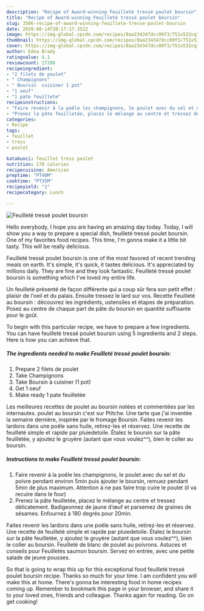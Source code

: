 ```yaml
---
description: "Recipe of Award-winning Feuilleté tressé poulet boursin"
title: "Recipe of Award-winning Feuilleté tressé poulet boursin"
slug: 3506-recipe-of-award-winning-feuillete-tresse-poulet-boursin
date: 2020-08-14T20:17:17.352Z
image: https://img-global.cpcdn.com/recipes/8aa234347dcc09f3/751x532cq70/feuillete-tresse-poulet-boursin-photo-principale-de-la-recette.jpg
thumbnail: https://img-global.cpcdn.com/recipes/8aa234347dcc09f3/751x532cq70/feuillete-tresse-poulet-boursin-photo-principale-de-la-recette.jpg
cover: https://img-global.cpcdn.com/recipes/8aa234347dcc09f3/751x532cq70/feuillete-tresse-poulet-boursin-photo-principale-de-la-recette.jpg
author: Edna Brady
ratingvalue: 4.1
reviewcount: 17208
recipeingredient:
- "2 filets de poulet"
- " Champignons"
- " Boursin  cuisiner 1 pot"
- "1 oeuf"
- "1 pate feuillete"
recipeinstructions:
- "Faire revenir à la poêle les champignons, le poulet avec du sel et du poivre pendant environ 5min puis ajouter le boursin, remuez pendant 5min de plus maximum. Attention à ne pas faire trop cuire le poulet (il va recuire dans le four)"
- "Prenez la pâte feuilletée, placez le mélange au centre et tressez délicatement. Badigeonnez de jaune d’œuf et parsemez de graines de sésames. Enfournez à 180 degrés pour 20min."
categories:
- Recipe
tags:
- feuillet
- tress
- poulet

katakunci: feuillet tress poulet 
nutrition: 278 calories
recipecuisine: American
preptime: "PT40M"
cooktime: "PT35M"
recipeyield: "1"
recipecategory: Lunch

---
```



![Feuilleté tressé poulet boursin](https://img-global.cpcdn.com/recipes/8aa234347dcc09f3/751x532cq70/feuillete-tresse-poulet-boursin-photo-principale-de-la-recette.jpg)

Hello everybody, I hope you are having an amazing day today. Today, I will show you a way to prepare a special dish, feuilleté tressé poulet boursin. One of my favorites food recipes. This time, I'm gonna make it a little bit tasty. This will be really delicious.

Feuilleté tressé poulet boursin is one of the most favored of recent trending meals on earth. It's simple, it's quick, it tastes delicious. It's appreciated by millions daily. They are fine and they look fantastic. Feuilleté tressé poulet boursin is something which I've loved my entire life.

Un feuilleté présenté de façon différente qui a coup sûr fera son petit effet : plaisir de l&#39;oeil et du palais. Ensuite tressez le lard sur vos. Recette Feuilleté au boursin : découvrez les ingrédients, ustensiles et étapes de préparation. Posez au centre de chaque part de pâte du boursin en quantité suffisante pour le goût.


To begin with this particular recipe, we have to prepare a few ingredients. You can have feuilleté tressé poulet boursin using 5 ingredients and 2 steps. Here is how you can achieve that.

<!--inarticleads1-->

##### The ingredients needed to make Feuilleté tressé poulet boursin:

1. Prepare 2 filets de poulet
1. Take  Champignons
1. Take  Boursin à cuisiner (1 pot)
1. Get 1 oeuf
1. Make ready 1 pate feuilletée


Les meilleures recettes de poulet au boursin notées et commentées par les internautes. poulet au boursin c&#39;est sur Ptitche. Une tarte que j&#39;ai inventée la semaine dernière, inspirée par le fromage Boursin. Faites revenir les lardons dans une poêle sans huile, retirez-les et réservez. Une recette de feuilleté simple et rapide par pluiedetoile. Étalez le boursin sur la pâte feuilletée, y ajoutez le gruyère (autant que vous voulez^^), bien le coller au boursin. 

<!--inarticleads2-->

##### Instructions to make Feuilleté tressé poulet boursin:

1. Faire revenir à la poêle les champignons, le poulet avec du sel et du poivre pendant environ 5min puis ajouter le boursin, remuez pendant 5min de plus maximum. Attention à ne pas faire trop cuire le poulet (il va recuire dans le four)
1. Prenez la pâte feuilletée, placez le mélange au centre et tressez délicatement. Badigeonnez de jaune d’œuf et parsemez de graines de sésames. Enfournez à 180 degrés pour 20min.


Faites revenir les lardons dans une poêle sans huile, retirez-les et réservez. Une recette de feuilleté simple et rapide par pluiedetoile. Étalez le boursin sur la pâte feuilletée, y ajoutez le gruyère (autant que vous voulez^^), bien le coller au boursin. Feuilleté de blanc de poulet au poivrons. Astuces et conseils pour Feuilletés saumon boursin. Servez en entrée, avec une petite salade de jeune pousses. 

So that is going to wrap this up for this exceptional food feuilleté tressé poulet boursin recipe. Thanks so much for your time. I am confident you will make this at home. There's gonna be interesting food in home recipes coming up. Remember to bookmark this page in your browser, and share it to your loved ones, friends and colleague. Thanks again for reading. Go on get cooking!
